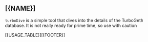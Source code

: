 ## [{NAME}]

`turboDive` is a simple tool that dives into the details of the TurboGeth database. It is not really ready for prime time, so use with caution

[{USAGE_TABLE}][{FOOTER}]
